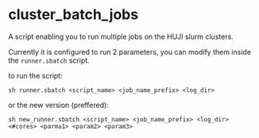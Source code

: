 # cluster_batch_jobs
A script enabling you to run multiple jobs on the HUJI slurm clusters.

Currently it is configured to run 2 parameters, you can modify them inside the
````runner.sbatch```` script.

to run the script:

    sh runner.sbatch <script_name> <job_name_prefix> <log_dir>


or the new version (preffered):

    sh new_runner.sbatch <script_name> <job_name_prefix> <log_dir> <#cores> <parma1> <param2> <param3>
